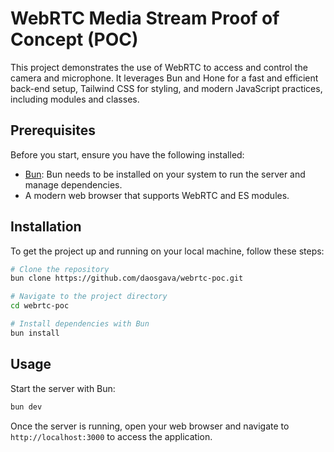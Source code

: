 # WebRTC Media Stream Proof of Concept (POC)

This project demonstrates the use of WebRTC to access and control the camera and microphone. It leverages Bun and Hone for a fast and efficient back-end setup, Tailwind CSS for styling, and modern JavaScript practices, including modules and classes.

## Prerequisites

Before you start, ensure you have the following installed:
- [Bun](https://bun.sh): Bun needs to be installed on your system to run the server and manage dependencies.
- A modern web browser that supports WebRTC and ES modules.

## Installation

To get the project up and running on your local machine, follow these steps:

```bash
# Clone the repository
bun clone https://github.com/daosgava/webrtc-poc.git

# Navigate to the project directory
cd webrtc-poc

# Install dependencies with Bun
bun install
```

## Usage

Start the server with Bun:

```sh
bun dev
```

Once the server is running, open your web browser and navigate to `http://localhost:3000` to access the application.
